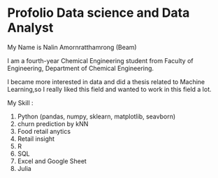 # Profolio Data science and Data Analyst

My Name is Nalin Amornratthamrong (Beam)

I am a fourth-year Chemical Engineering student from Faculty of Engineering, Department of Chemical Engineering.

I became more interested in data and did a thesis related to Machine Learning,so I really liked this field and wanted to work in this field a lot.

My Skill :
  1. Python (pandas, numpy, sklearn, matplotlib, seavborn) 
  2. churn prediction by kNN
  3. Food retail anytics
  4. Retail insight
  3. R
  4. SQL
  5. Excel and Google Sheet
  6. Julia
